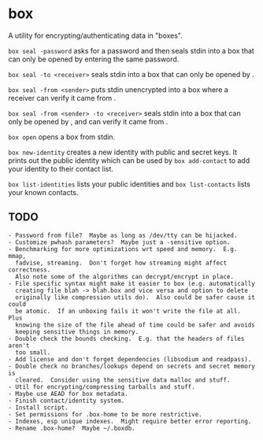 box
===

A utility for encrypting/authenticating data in "boxes".

`box seal -password` asks for a password and then seals stdin into a box that
can only be opened by entering the same password.

`box seal -to <receiver>` seals stdin into a box that can only be opened by
<receiver>.

`box seal -from <sender>` puts stdin unencrypted into a box where a receiver
can verify it came from <sender>.

`box seal -from <sender> -to <receiver>` seals stdin into a box that can only
be opened by <receiver>, and <receiver> can verify it came from <sender>.

`box open` opens a box from stdin.

`box new-identity` creates a new identity with public and secret keys.  It
prints out the public identity which can be used by `box add-contact` to add
your identity to their contact list.

`box list-identities` lists your public identities and `box list-contacts` lists
your known contacts.

TODO
----

    - Password from file?  Maybe as long as /dev/tty can be hijacked.
    - Customize pwhash parameters?  Maybe just a -sensitive option.
    - Benchmarking for more optimizations wrt speed and memory.  E.g. mmap,
      fadvise, streaming.  Don't forget how streaming might affect correctness.
      Also note some of the algorithms can decrypt/encrypt in place.
    - File specific syntax might make it easier to box (e.g. automatically
      creating file blah -> blah.box and vice versa and option to delete
      originally like compression utils do).  Also could be safer cause it could
      be atomic.  If an unboxing fails it won't write the file at all.  Plus
      knowing the size of the file ahead of time could be safer and avoids
      keeping sensitive things in memory.
    - Double check the bounds checking.  E.g. that the headers of files aren't
      too small.
    - Add license and don't forget dependencies (libsodium and readpass).
    - Double check no branches/lookups depend on secrets and secret memory is
      cleared.  Consider using the sensitive data malloc and stuff.
    - Util for encrypting/compressing tarballs and stuff.
    - Maybe use AEAD for box metadata.
    - Finish contact/identity system.
    - Install script.
    - Set permissions for .box-home to be more restrictive.
    - Indexes, esp unique indexes.  Might require better error reporting.
    - Rename .box-home?  Maybe ~/.boxdb.

